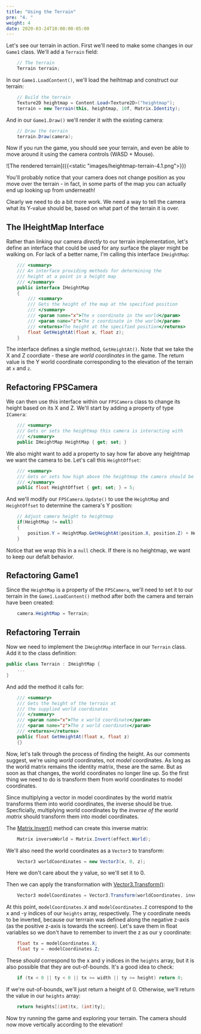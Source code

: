 ```yaml
---
title: "Using the Terrain"
pre: "4. "
weight: 4
date: 2020-03-24T10:00:00-05:00
---
```


Let's see our terrain in action.  First we'll need to make some changes in our `Game1` class.  We'll add a `Terrain` field:

```csharp
    // The terrain 
    Terrain terrain;
```

In our `Game1.LoadContent()`, we'll load the heihtmap and construct our terrain:

```csharp 
    // Build the terrain
    Texture2D heightmap = Content.Load<Texture2D>("heightmap");
    terrain = new Terrain(this, heightmap, 10f, Matrix.Identity);
```

And in our `Game1.Draw()` we'll render it with the existing camera:

```csharp
    // Draw the terrain
    terrain.Draw(camera);
```

Now if you run the game, you should see your terrain, and even be able to move around it using the camera controls (WASD + Mouse).

![The rendered terrain]({{<static "images/heightmap-terrain-4.1.png">}})

You'll probably notice that your camera does not change position as you move over the terrain - in fact, in some parts of the map you can actually end up looking up from underneath!  

Clearly we need to do a bit more work.  We need a way to tell the camera what its Y-value should be, based on what part of the terrain it is over.

## The IHeightMap Interface 

Rather than linking our camera _directly_ to our terrain implementation, let's define an interface that could be used for any surface the player might be walking on.  For lack of a better name, I'm calling this interface `IHeightMap`:

```csharp
    /// <summary>
    /// An interface providing methods for determining the 
    /// height at a point in a height map
    /// </summary>
    public interface IHeightMap
    {
        /// <summary>
        /// Gets the height of the map at the specified position
        /// </summary>
        /// <param name="x">The x coordinate in the world</param>
        /// <param name="z">The z coordinate in the world</param>
        /// <returns>The height at the specified position</returns>
        float GetHeightAt(float x, float z);
    }
```

The interface defines a single method, `GetHeightAt()`.  Note that we take the X and Z coordiate - these are _world coordinates_ in the game.  The return value is the Y world coordinate corresponding to the elevation of the terrain at `x` and `z`.

## Refactoring FPSCamera

We can then use this interface within our `FPSCamera` class to change its height based on its X and Z.  We'll start by adding a property of type `ICamera`:

```csharp 
    /// <summary>
    /// Gets or sets the heightmap this camera is interacting with
    /// </summary>
    public IHeightMap HeightMap { get; set; }
```

We also might want to add a property to say how far above any heightmap we want the camera to be.  Let's call this `HeightOffset`:

```csharp
    /// <summary>
    /// Gets or sets how high above the heightmap the camera should be
    /// </summary>
    public float HeightOffset { get; set; } = 5;
```

And we'll modify our `FPSCamera.Update()` to use the `HeightMap` and `HeightOffset` to determine the camera's Y position:

```csharp
    // Adjust camera height to heightmap 
    if(HeightMap != null)
    {
        position.Y = HeightMap.GetHeightAt(position.X, position.Z) + HeightOffset;
    }
```

Notice that we wrap this in a `null` check.  If there is no heightmap, we want to keep our defalt behavior.

## Refactoring Game1 

Since the `HeightMap` is a property of the `FPSCamera`, we'll need to set it to our terrain in the `Game1.LoadContent()` method after both the camera and terrain have been created:

```csharp 
    camera.HeightMap = Terrain;
```

## Refactoring Terrain 

Now we need to implement the `IHeightMap` interface in our `Terrain` class.  Add it to the class definition:

```csharp 
public class Terrain : IHeightMap {
    ...
}
```

And add the method it calls for:

```csharp 
    /// <summary>
    /// Gets the height of the terrain at
    /// the supplied world coordinates
    /// </summary>
    /// <param name="x">The x world coordinate</param>
    /// <param name="z">The z world coordinate</param>
    /// <returns></returns>
    public float GetHeightAt(float x, float z)
    {}
```

Now, let's talk through the process of finding the height.  As our comments suggest, we're using _world_ coordinates, not _model_ coordinates.  As long as the world matrix remains the identity matrix, these are the same.  But as soon as that changes, the world coordinates no longer line up.  So the first thing we need to do is transform them from world coordinates to model coordinates.  

Since multiplying a vector in model coordinates by the world matrix transforms them into world coordinates, the inverse should be true.  Specficially, multiplying world coordinates by the _inverse of the world matrix_ should transform them into model coordinates.  

The [Matrix.Invert()](https://www.monogame.net/documentation/?page=M_Microsoft_Xna_Framework_Matrix_Invert_1) method can create this inverse matrix:

```csharp
    Matrix inverseWorld = Matrix.Invert(effect.World);
```

We'll also need the world coordinates as a `Vector3` to transform:

```csharp
    Vector3 worldCoordinates = new Vector3(x, 0, z);
```

Here we don't care about the y value, so we'll set it to 0.

Then we can apply the transformation with [Vector3.Transform()](https://www.monogame.net/documentation/?page=M_Microsoft_Xna_Framework_Vector3_Transform_7):

```csharp 
    Vector3 modelCoordinates = Vector3.Transform(worldCoordinates, inverseWorld);
```

At this point, `modelCoordinates.X` and `modelCoordinates.Z` correspond to the x and -y indices of our `heights` array, respectively.  The y coordinate needs to be inverted, because our terrrain was defined along the negative z-axis (as the positive z-axis is towards the screen).  Let's save them in float variables so we don't have to remember to invert the z as our y coordinate:

```csharp 
    float tx = modelCoordinates.X;
    float ty = -modelCoordinates.Z;
```

These _should_ correspond to the x and y indices in the `heights` array, but it is also possible that they are out-of-bounds.  It's a good idea to check:

```csharp
    if (tx < 0 || ty < 0 || tx >= width || ty >= height) return 0;
```

If we're out-of-bounds, we'll just return a height of 0.  Otherwise, we'll return the value in our `heights` array:

```csharp
    return heights[(int)tx, (int)ty];
```

Now try running the game and exploring your terrain.  The camera should now move vertically according to the elevation!

